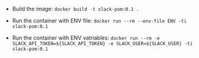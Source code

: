 * Build the image:
    ```docker build -t slack-pom:0.1 .```

* Run the container with ENV file:
    ```docker run --rm --env-file ENV -ti slack-pom:0.1```

* Run the container with ENV vatriables:
    ```docker run --rm -e SLACK_API_TOKEN=${SLACK_API_TOKEN} -e SLACK_USER=${SLACK_USER} -ti slack-pom:0.1```
